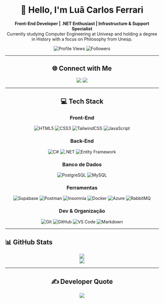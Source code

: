 <h1 align="center">👋 Hello, I'm Luã Carlos Ferrari</h1>

<p align="center">
  <strong>Front-End Developer | .NET Enthusiast | Infrastructure & Support Specialist</strong><br>
  Currently studying Computer Engineering at Univesp and holding a degree in History with a focus on Philosophy from Unesp.
</p>

<p align="center">
  <img src="https://komarev.com/ghpvc/?username=LuanCarlosFerrari&style=social" alt="Profile Views" />
  <img src="https://img.shields.io/github/followers/LuanCarlosFerrari?style=social" alt="Followers" />
</p>

---

<div align="center">

## 🌐 Connect with Me

<a href="https://www.instagram.com/the.ferrant/"><img src="https://img.shields.io/badge/Instagram-%23E4405F.svg?logo=Instagram&logoColor=white" /></a> <a href="https://www.linkedin.com/in/lu%C3%A3-ferrari/"><img src="https://img.shields.io/badge/LinkedIn-%230077B5.svg?logo=linkedin&logoColor=white" /></a>

</div>

---

<div align="center">

## 💻 Tech Stack

### Front-End

![HTML5](https://img.shields.io/badge/HTML5-E34F26?style=for-the-badge\&logo=html5\&logoColor=white)
![CSS3](https://img.shields.io/badge/CSS3-1572B6?style=for-the-badge\&logo=css3\&logoColor=white)
![TailwindCSS](https://img.shields.io/badge/TailwindCSS-38B2AC?style=for-the-badge\&logo=tailwind-css\&logoColor=white)
![JavaScript](https://img.shields.io/badge/JavaScript-F7DF1E?style=for-the-badge\&logo=javascript\&logoColor=black)

### Back-End

![C#](https://img.shields.io/badge/CSharp-239120?style=for-the-badge\&logo=csharp\&logoColor=white)
![.NET](https://img.shields.io/badge/.NET-512BD4?style=for-the-badge\&logo=dotnet\&logoColor=white)
![Entity Framework](https://img.shields.io/badge/Entity_Framework-512BD4?style=for-the-badge\&logo=.net\&logoColor=white)

### Banco de Dados

![PostgreSQL](https://img.shields.io/badge/PostgreSQL-4169E1?style=for-the-badge\&logo=postgresql\&logoColor=white)
![MySQL](https://img.shields.io/badge/MySQL-4479A1?style=for-the-badge\&logo=mysql\&logoColor=white)

### Ferramentas

![Supabase](https://img.shields.io/badge/Supabase-3ECF8E?style=for-the-badge\&logo=supabase\&logoColor=white)
![Postman](https://img.shields.io/badge/Postman-FF6C37?style=for-the-badge\&logo=postman\&logoColor=white)
![Insomnia](https://img.shields.io/badge/Insomnia-4000BF?style=for-the-badge\&logo=insomnia\&logoColor=white)
![Docker](https://img.shields.io/badge/Docker-2496ED?style=for-the-badge\&logo=docker\&logoColor=white)
![Azure](https://img.shields.io/badge/Microsoft_Azure-0089D6?style=for-the-badge\&logo=microsoft-azure\&logoColor=white)
![RabbitMQ](https://img.shields.io/badge/RabbitMQ-FF6600?style=for-the-badge\&logo=rabbitmq\&logoColor=white)

### Dev & Organização

![Git](https://img.shields.io/badge/Git-F05032?style=for-the-badge\&logo=git\&logoColor=white)
![GitHub](https://img.shields.io/badge/GitHub-181717?style=for-the-badge\&logo=github\&logoColor=white)
![VS Code](https://img.shields.io/badge/VS_Code-007ACC?style=for-the-badge\&logo=visual-studio-code\&logoColor=white)
![Markdown](https://img.shields.io/badge/Markdown-000000?style=for-the-badge\&logo=markdown\&logoColor=white)

</div>

---

## 📊 GitHub Stats

<div align="center">
  <img src="https://github-readme-stats.vercel.app/api/top-langs/?username=LuanCarlosFerrari&theme=prussian&hide_border=true&include_all_commits=true&count_private=true&layout=compact" />
</div>
<div align="center">
  <img src="https://github-readme-streak-stats.herokuapp.com/?user=LuanCarlosFerrari&theme=prussian&hide_border=true" />
</div>

---

<div align="center">

## ✍️ Developer Quote

<img src="https://quotes-github-readme.vercel.app/api?type=horizontal&theme=radical" />

</div>
